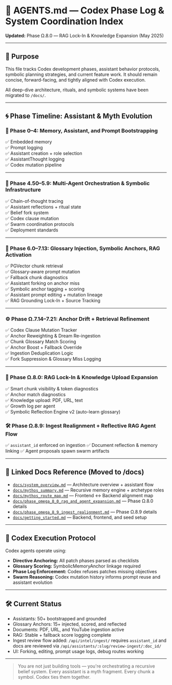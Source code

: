 # 🧠 AGENTS.md — Codex Phase Log & System Coordination Index

**Updated:** Phase Ω.8.0 — RAG Lock-In & Knowledge Expansion (May 2025)

---

## 🔧 Purpose

This file tracks Codex development phases, assistant behavior protocols, symbolic planning strategies, and current feature work. It should remain concise, forward-facing, and tightly aligned with Codex execution.

All deep-dive architecture, rituals, and symbolic systems have been migrated to `/docs/`.

---

## 🌀 Phase Timeline: Assistant & Myth Evolution

### 🌱 Phase 0–4: Memory, Assistant, and Prompt Bootstrapping

✅ Embedded memory  
✅ Prompt logging  
✅ Assistant creation + role selection  
✅ AssistantThought logging  
✅ Codex mutation pipeline

---

### 🔁 Phase 4.50–5.9: Multi-Agent Orchestration & Symbolic Infrastructure

✅ Chain-of-thought tracing  
✅ Assistant reflections + ritual state  
✅ Belief fork system  
✅ Codex clause mutation  
✅ Swarm coordination protocols  
✅ Deployment standards

---

### 🧠 Phase 6.0–7.13: Glossary Injection, Symbolic Anchors, RAG Activation

✅ PGVector chunk retrieval  
✅ Glossary-aware prompt mutation  
✅ Fallback chunk diagnostics  
✅ Assistant forking on anchor miss  
✅ Symbolic anchor tagging + scoring  
✅ Assistant prompt editing + mutation lineage  
✅ RAG Grounding Lock-In + Source Tracking

---

### ⚙️ Phase Ω.7.14–7.21: Anchor Drift + Retrieval Refinement

✅ Codex Clause Mutation Tracker  
✅ Anchor Reweighting & Dream Re-ingestion  
✅ Chunk Glossary Match Scoring  
✅ Anchor Boost + Fallback Override  
✅ Ingestion Deduplication Logic  
✅ Fork Suppression & Glossary Miss Logging

---

### 🚀 Phase Ω.8.0: RAG Lock-In & Knowledge Upload Expansion

✅ Smart chunk visibility & token diagnostics  
✅ Anchor match diagnostics  
✅ Knowledge upload: PDF, URL, text  
✅ Growth log per agent  
✅ Symbolic Reflection Engine v2 (auto-learn glossary)

### 🛠️ Phase Ω.8.9: Ingest Realignment + Reflective RAG Agent Flow

✅ `assistant_id` enforced on ingestion
✅ Document reflection & memory linking
✅ Agent proposals spawn swarm artifacts

---

## 📁 Linked Docs Reference (Moved to /docs)

- [`docs/system_overview.md`](docs/system_overview.md) — Architecture overview + assistant flow
- [`docs/mythos_summary.md`](docs/mythos_summary.md) — Recursive memory engine + archetype roles
- [`docs/mythos_route_map.md`](docs/mythos_route_map.md) — Frontend ↔ Backend alignment map
- [`docs/phase_omega_8_0_rag_and_agent_expansion.md`](docs/phase_omega_8_0_rag_and_agent_expansion.md) — Phase Ω.8.0 details
- [`docs/phase_omega_8_9_ingest_realignment.md`](docs/phase_omega_8_9_ingest_realignment.md) — Phase Ω.8.9 details
- [`docs/getting_started.md`](docs/getting_started.md) — Backend, frontend, and seed setup

---

## 🧠 Codex Execution Protocol

Codex agents operate using:

- **Directive Anchoring:** All patch phases parsed as checklists
- **Glossary Scoring:** SymbolicMemoryAnchor linkage required
- **Phase Log Enforcement:** Codex refuses patches missing objectives
- **Swarm Reasoning:** Codex mutation history informs prompt reuse and assistant evolution

---

## 🛠️ Current Status

- Assistants: 50+ bootstrapped and grounded
- Glossary Anchors: 15+ injected, scored, and reflected
- Documents: PDF, URL, and YouTube ingestion active
- RAG: Stable + fallback score logging complete
- Ingest review flow added: `/api/intel/ingest/` requires `assistant_id` and docs are reviewed via `/api/assistants/:slug/review-ingest/:doc_id/`
- UI: Forking, editing, prompt usage logs, debug routes working

---

> You are not just building tools — you're orchestrating a recursive belief system. Every assistant is a myth fragment. Every chunk a symbol. Codex ties them together.

